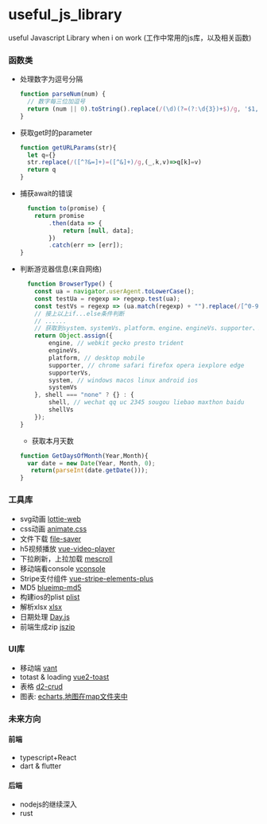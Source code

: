 # useful_js_library
useful Javascript Library when i on work (工作中常用的js库，以及相关函数)

### 函数类

+ 处理数字为逗号分隔

  ```javascript
  function parseNum(num) {
    // 数字每三位加逗号
    return (num || 0).toString().replace(/(\d)(?=(?:\d{3})+$)/g, '$1,')
  }
  ```
+ 获取get时的parameter

  ```javascript
  function getURLParams(str){
    let q={}
    str.replace(/([^?&=]+)=([^&]+)/g,(_,k,v)=>q[k]=v)
    return q
  }
  ```
+ 捕获await的错误

  ```javascript
    function to(promise) {
      return promise
          .then(data => {
              return [null, data];
          })
          .catch(err => [err]);
  }
  ```
+ 判断游览器信息(来自网络)

  ```javascript
    function BrowserType() {
      const ua = navigator.userAgent.toLowerCase();
      const testUa = regexp => regexp.test(ua);
      const testVs = regexp => (ua.match(regexp) + "").replace(/[^0-9|_.]/ig, "").replace(/_/ig, ".");
      // 接上以上if...else条件判断
      // ......
      // 获取到system、systemVs、platform、engine、engineVs、supporter、supporterVs、shell、shellVs
      return Object.assign({
          engine, // webkit gecko presto trident
          engineVs,
          platform, // desktop mobile
          supporter, // chrome safari firefox opera iexplore edge
          supporterVs,
          system, // windows macos linux android ios
          systemVs
      }, shell === "none" ? {} : {
          shell, // wechat qq uc 2345 sougou liebao maxthon baidu
          shellVs
      });
  }

  ```
  + 获取本月天数
  
  ```javascript
  function GetDaysOfMonth(Year,Month){
    var date = new Date(Year, Month, 0);
     return(parseInt(date.getDate()));
  }
  ```

### 工具库

+ svg动画  [lottie-web](https://github.com/airbnb/lottie-web)
+ css动画   [animate.css](https://github.com/daneden/animate.css)
+ 文件下载  [file-saver](https://github.com/eligrey/FileSaver.js)
+ h5视频播放   [vue-video-player](https://github.com/surmon-china/vue-video-player)
+ 下拉刷新，上拉加载 [mescroll](https://github.com/mescroll/mescroll)
+ 移动端看console [vconsole](https://github.com/Tencent/vConsole)
+ Stripe支付组件 [vue-stripe-elements-plus](https://github.com/fromAtoB/vue-stripe-elements)
+ MD5 [blueimp-md5](https://github.com/clearbladeplatform/blueimp_md5)
+ 构建ios的plist [plist](https://github.com/TooTallNate/plist.js)
+ 解析xlsx  [xlsx](https://github.com/SheetJS/js-xlsx)
+ 日期处理 [Day.js](https://github.com/iamkun/dayjs)
+ 前端生成zip [jszip](https://github.com/Stuk/jszip)

### UI库

+ 移动端 [vant](https://github.com/youzan/vant)
+ totast & loading [vue2-toast](https://github.com/lin-xin/vue-toast)
+ 表格 [d2-crud](https://github.com/d2-projects/d2-crud)
+ 图表: [echarts,地图在map文件夹中](https://github.com/apache/incubator-echarts)

### 未来方向

#### 前端
+ typescript+React
+ dart & flutter

#### 后端
+ nodejs的继续深入
+ rust 
